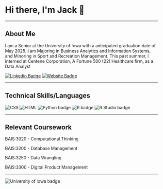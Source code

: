 # Hi there, I'm Jack 👋

---

## About Me

I am a Senior at the University of Iowa with a anticipated graduation date of May 2025. I am Majoring in Business Analytics and Information Systems, and Minoring in Sport and Recreation Management. This past summer, I interned at Centene Corporation, A Fortune 500 (22) Healthcare firm, as a Data Analyst

[![Linkedin Badge](https://img.shields.io/badge/-LinkedIn-0e76a8?style=flat-square&logo=Linkedin&logoColor=white)](https://www.linkedin.com/in/jack-glenn-profile/) 
[![Website Badge](https://img.shields.io/badge/Website-3b5998?style=flat-square&logo=google-chrome&logoColor=white)](https://jackglenn.me/)

---

## Technical Skills/Languages
![CSS](https://img.shields.io/badge/CSS3-1572B6?style=for-the-badge&logo=css3&logoColor=white) ![HTML](https://img.shields.io/badge/HTML5-E34F26?style=for-the-badge&logo=html5&logoColor=white) ![Python badge](https://img.shields.io/static/v1?message=Python&logo=Python&labelColor=3776AB&color=3776AB&logoColor=white&label=%20&style=for-the-badge) ![R badge](https://img.shields.io/static/v1?message=R%20programming&logo=R&logoColor=3776AB&label&style=for-the-badge&color=eee) ![R Studio badge](https://img.shields.io/static/v1?message=R%20Studio&logo=RStudio&labelColor=75AADB&color=75AADB&logoColor=white&label=%20&style=for-the-badge)

--- 

## Relevant Coursework

BAIS:3020	-   Computational Thinking

BAIS:3200	-   Database Management

BAIS:3250	-   Data Wrangling

BAIS:3300   -   Digital Product Management 

---

![University of Iowa badge](https://img.shields.io/static/v1?message=Hawks!!&labelColor=000000&color=FFCD00&label=Go&style=for-the-badge)
